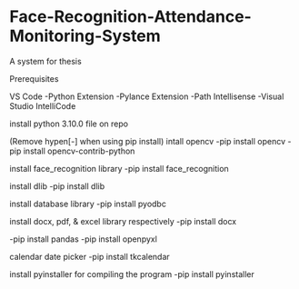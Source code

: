 # Face-Recognition-Attendance-Monitoring-System
A system for thesis


Prerequisites

VS Code
-Python Extension
-Pylance Extension
-Path Intellisense
-Visual Studio IntelliCode



install python 3.10.0
file on repo

(Remove hypen[-] when using pip install)
intall opencv
-pip install opencv
-pip install opencv-contrib-python

install face_recognition library
-pip install face_recognition

install dlib
-pip install dlib 

install database library
-pip install pyodbc

install docx, pdf, & excel library respectively
-pip install docx

-pip install pandas  -pip install openpyxl

calendar date picker
-pip install tkcalendar

install pyinstaller for compiling the program 
-pip install pyinstaller

